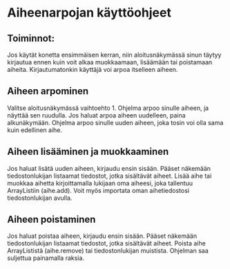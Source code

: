 # Aiheenarpojan käyttöohjeet

## Toiminnot:

Jos käytät konetta ensimmäisen kerran, niin aloitusnäkymässä sinun täytyy kirjautua ennen kuin voit alkaa muokkaamaan, lisäämään tai poistamaan aiheita. Kirjautumatonkin käyttäjä voi arpoa itselleen aiheen.

## Aiheen arpominen

Valitse aloitusnäkymässä vaihtoehto 1. Ohjelma arpoo sinulle aiheen, ja näyttää sen ruudulla. Jos haluat arpoa aiheen uudelleen, paina alkunäkymään. Ohjelma arpoo sinulle uuden aiheen, joka tosin voi olla sama kuin edellinen aihe.

## Aiheen lisääminen ja muokkaaminen

Jos haluat lisätä uuden aiheen, kirjaudu ensin sisään. Pääset näkemään tiedostonlukijan listaamat tiedostot, jotka sisältävät aiheet. Lisää aihe tai muokkaa aihetta kirjoittamalla lukijaan oma aiheesi, joka tallentuu ArrayListiin (aihe.add). Voit myös importata oman aihetiedostosi tiedostonlukijan avulla.

## Aiheen poistaminen

Jos haluat poistaa aiheen, kirjaudu ensin sisään. Pääset näkemään tiedostonlukijan listaamat tiedostot, jotka sisältävät aiheet. Poista aihe ArrayLististä (aihe.remove) tai tiedostonlukijan muistista. Ohjelman saa suljettua painamalla raksia.
